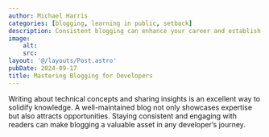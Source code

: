 ```yaml
---
author: Michael Harris
categories: [blogging, learning in public, setback]
description: Consistent blogging can enhance your career and establish your online presence.
image:
    alt: 
    src: 
layout: '@/layouts/Post.astro'
pubDate: 2024-09-17
title: Mastering Blogging for Developers
---
```


Writing about technical concepts and sharing insights is an excellent way to solidify knowledge. A well-maintained blog not only showcases expertise but also attracts opportunities. Staying consistent and engaging with readers can make blogging a valuable asset in any developer’s journey.
